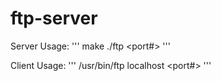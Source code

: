 # ftp-server

Server Usage:
'''
make
./ftp <port#>
'''

Client Usage:
'''
/usr/bin/ftp localhost <port#>
'''